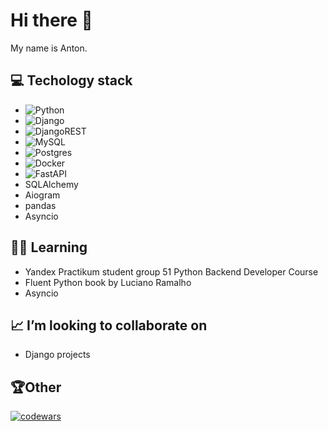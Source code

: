 # Hi there 👋
My name is Anton.

## 💻 Techology stack
- ![Python](https://img.shields.io/badge/python-3670A0?style=for-the-badge&logo=python&logoColor=ffdd54)
- ![Django](https://img.shields.io/badge/django-%23092E20.svg?style=for-the-badge&logo=django&logoColor=white)
- ![DjangoREST](https://img.shields.io/badge/DJANGO-REST-ff1709?style=for-the-badge&logo=django&logoColor=white&color=ff1709&labelColor=gray)
- ![MySQL](https://img.shields.io/badge/mysql-%2300f.svg?style=for-the-badge&logo=mysql&logoColor=white)
- ![Postgres](https://img.shields.io/badge/postgres-%23316192.svg?style=for-the-badge&logo=postgresql&logoColor=white)
- ![Docker](https://img.shields.io/badge/docker-%230db7ed.svg?style=for-the-badge&logo=docker&logoColor=white)
- ![FastAPI](https://img.shields.io/badge/FastAPI-005571?style=for-the-badge&logo=fastapi)
- SQLAlchemy
- Aiogram
- pandas
- Asyncio

## 👨‍🎓 Learning
- Yandex Practikum student group 51 Python Backend Developer Course
- Fluent Python book by Luciano Ramalho
- Asyncio

## 📈 I’m looking to collaborate on
- Django projects


## 🏆Other
[![codewars](https://www.codewars.com/users/catstyle1101/badges/large)](https://www.codewars.com/users/catstyle1101) 

              
<!---
catstyle1101/catstyle1101 is a ✨ special ✨ repository because its `README.md` (this file) appears on your GitHub profile.
You can click the Preview link to take a look at your changes.
--->
